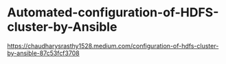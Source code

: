 # Automated-configuration-of-HDFS-cluster-by-Ansible

https://chaudharysrasthy1528.medium.com/configuration-of-hdfs-cluster-by-ansible-87c53fcf3708
